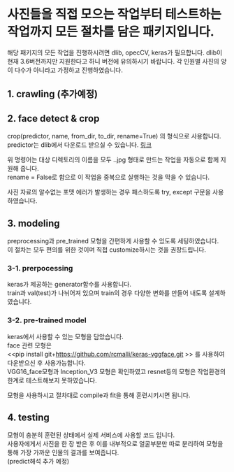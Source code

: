 # 사진들을 직접 모으는 작업부터 테스트하는 작업까지 모든 절차를 담은 패키지입니다.
해당 패키지의 모든 작업을 진행하시려면 dlib, opecCV, keras가 필요합니다.
dlib이 현재 3.6버전까지만 지원한다고 하니 버전에 유의하시기 바랍니다. 
각 인원별 사진의 양이 다수가 아니라고 가정하고 진행하였습니다.

## 1. crawling (추가예정)

## 2. face detect & crop

crop(predictor, name, from_dir, to_dir, rename=True) 의 형식으로 사용합니다.  
predictor는 dlib에서 다운로드 받으실 수 있습니다. [링크](https://github.com/davisking/dlib-models)

위 명령어는 대상 디렉토리의 이름을 모두 <name>.<index>.jpg 형태로 만드는 작업을 자동으로 함께 지원해 줍니다.  
rename = False로 함으로 이 작업을 중복으로 실행하는 것을 막을 수 있습니다.  

사진 자료의 알수없는 포맷 에러가 발생하는 경우 패스하도록 try, except 구문을 사용하였습니다.  

## 3. modeling

preprocessing과 pre_trained 모형을 간편하게 사용할 수 있도록 세팅하였습니다.  
이 절차는 모두 편의를 위한 것이며 직접 customize하시는 것을 권장드립니다.  

### 3-1. prerpocessing
keras가 제공하는 generator함수를 사용합니다.  
train과 val(test)가 나뉘어져 있으며 train의 경우 다양한 변화를 만들어 내도록 설계하였습니다.  

### 3-2. pre-trained model
keras에서 사용할 수 있는 모형을 담았습니다.  
face 관련 모형은   
<<pip install git+https://github.com/rcmalli/keras-vggface.git >>
를 사용하여 다운받으신 후 사용가능합니다.  
VGG16_face모형과 Inception_V3 모형은 확인하였고 resnet등의 모형은 작업환경의 한계로 테스트해보지 못하였습니다.  

모형을 사용하시고 절차대로 compile과 fit을 통해 훈련시키시면 됩니다.  

## 4. testing
모형이 충분히 훈련된 상태에서 실제 서비스에 사용할 코드 입니다.  
사용자에게서 사진을 한 장 받은 후 이를 내부적으로 얼굴부분만 따로 분리하여 모형을 통해 가장 가까운 인물의 결과를 보여줍니다.  
(predict해석 추가 예정)
